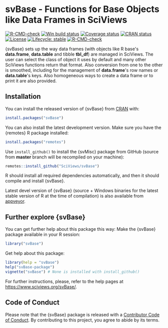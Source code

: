 # svBase - Functions for Base Objects like Data Frames in SciViews

<!-- badges: start -->

[![R-CMD-check](https://github.com/SciViews/svBase/workflows/R-CMD-check/badge.svg)](https://github.com/SciViews/svBase/actions) [![Win build status](https://ci.appveyor.com/api/projects/status/github/SciViews/svBase?branch=main&svg=true)](https://ci.appveyor.com/project/phgrosjean/svBase) [![Coverage status](https://img.shields.io/codecov/c/github/SciViews/svBase/main.svg)](https://codecov.io/github/SciViews/svBase?branch=master) [![CRAN status](https://www.r-pkg.org/badges/version/svBase)](https://cran.r-project.org/package=svBase) [![License](https://img.shields.io/badge/license-GPL-blue.svg)](https://www.gnu.org/licenses/gpl-2.0.html) [![Lifecycle: stable](https://img.shields.io/badge/lifecycle-stable-brightgreen.svg)](https://www.tidyverse.org/lifecycle/#stable)
[![R-CMD-check](https://github.com/SciViews/svBase/workflows/R-CMD-check/badge.svg)](https://github.com/SciViews/svBase/actions)
<!-- badges: end -->

{svBase} sets up the way data frames (with objects like R base's **data.frame**, **data.table** and tibble **tbl_df**) are managed in SciViews. The user can select the class of object it uses by default and many other SciViews functions return that format. Also conversion from one to the other is smoothed, including for the management of **data.frame**'s row names or **data.table**'s keys. Also homogeneous ways to create a data frame or to print it are also provided.

## Installation

You can install the released version of {svBase} from [CRAN](https://CRAN.R-project.org) with:

``` r
install.packages("svBase")
```

You can also install the latest development version. Make sure you have the {remotes} R package installed:

``` r
install.packages("remotes")
```

Use `install_github()` to install the {svMisc} package from GitHub (source from **master** branch will be recompiled on your machine):

``` r
remotes::install_github("SciViews/svBase")
```

R should install all required dependencies automatically, and then it should compile and install {svBase}.

Latest devel version of {svBase} (source + Windows binaries for the latest stable version of R at the time of compilation) is also available from [appveyor](https://ci.appveyor.com/project/phgrosjean/svBase/build/artifacts).

## Further explore {svBase}

You can get further help about this package this way: Make the {svBase} package available in your R session:

``` r
library("svBase")
```

Get help about this package:

``` r
library(help = "svBase")
help("svBase-package")
vignette("svBase") # None is installed with install_github()
```

For further instructions, please, refer to the help pages at <https://www.sciviews.org/svBase/>.

## Code of Conduct

Please note that the {svBase} package is released with a [Contributor Code of Conduct](https://contributor-covenant.org/version/2/0/CODE_OF_CONDUCT.html). By contributing to this project, you agree to abide by its terms.
